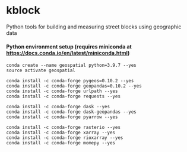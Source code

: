 # kblock
Python tools for building and measuring street blocks using geographic data


#### Python environment setup (requires miniconda at https://docs.conda.io/en/latest/miniconda.html)
```
conda create --name geospatial python=3.9.7 --yes
source activate geospatial

conda install -c conda-forge pygeos=0.10.2 --yes
conda install -c conda-forge geopandas=0.10.2 --yes 
conda install -c conda-forge urlpath --yes
conda install -c conda-forge requests --yes

conda install -c conda-forge dask --yes
conda install -c conda-forge dask-geopandas --yes
conda install -c conda-forge pyarrow --yes

conda install -c conda-forge rasterio --yes
conda install -c conda-forge xarray --yes
conda install -c conda-forge rioxarray --yes
conda install -c conda-forge momepy --yes
```
